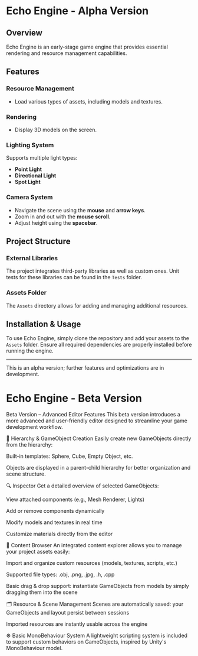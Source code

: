 # Echo Engine - Alpha Version

## Overview
Echo Engine is an early-stage game engine that provides essential rendering and resource management capabilities.

## Features
### Resource Management
- Load various types of assets, including models and textures.

### Rendering
- Display 3D models on the screen.

### Lighting System
Supports multiple light types:
- **Point Light**
- **Directional Light**
- **Spot Light**

### Camera System
- Navigate the scene using the **mouse** and **arrow keys**.
- Zoom in and out with the **mouse scroll**.
- Adjust height using the **spacebar**.

## Project Structure
### External Libraries
The project integrates third-party libraries as well as custom ones. Unit tests for these libraries can be found in the `Tests` folder.

### Assets Folder
The `Assets` directory allows for adding and managing additional resources.

## Installation & Usage
To use Echo Engine, simply clone the repository and add your assets to the `Assets` folder. Ensure all required dependencies are properly installed before running the engine.

---
This is an alpha version; further features and optimizations are in development.

# Echo Engine - Beta Version

Beta Version – Advanced Editor Features
This beta version introduces a more advanced and user-friendly editor designed to streamline your game development workflow.

🧱 Hierarchy & GameObject Creation
Easily create new GameObjects directly from the hierarchy:

Built-in templates: Sphere, Cube, Empty Object, etc.

Objects are displayed in a parent-child hierarchy for better organization and scene structure.

🔍 Inspector
Get a detailed overview of selected GameObjects:

View attached components (e.g., Mesh Renderer, Lights)

Add or remove components dynamically

Modify models and textures in real time

Customize materials directly from the editor

📁 Content Browser
An integrated content explorer allows you to manage your project assets easily:

Import and organize custom resources (models, textures, scripts, etc.)

Supported file types: .obj, .png, .jpg, .h, .cpp

Basic drag & drop support: instantiate GameObjects from models by simply dragging them into the scene

🗂️ Resource & Scene Management
Scenes are automatically saved: your GameObjects and layout persist between sessions

Imported resources are instantly usable across the engine

⚙️ Basic MonoBehaviour System
A lightweight scripting system is included to support custom behaviors on GameObjects, inspired by Unity's MonoBehaviour model.